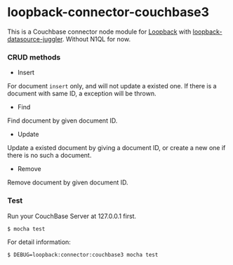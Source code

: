 # loopback-connector-couchbase3

This is a Couchbase connector node module for [Loopback](http://loopback.io/) with [loopback-datasource-juggler](https://github.com/strongloop/loopback-datasource-juggler). Without N1QL for now.

### CRUD methods

- Insert

For document ```insert``` only, and will not update a existed one. If there is a document with same ID, a exception will be thrown.

- Find

Find document by given document ID.

- Update

Update a existed document by giving a document ID, or create a new one if there is no such a document.

- Remove

Remove document by given document ID.

### Test

Run your CouchBase Server at 127.0.0.1 first.

```bash
$ mocha test 
```

For detail information:

```bash
$ DEBUG=loopback:connector:couchbase3 mocha test 
```

